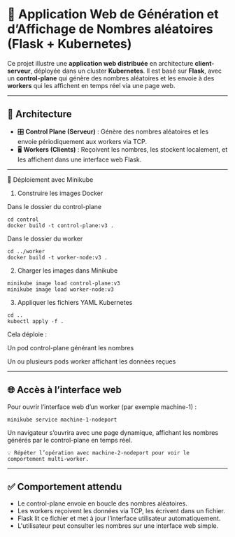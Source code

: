 # 🔢 Application Web de Génération et d’Affichage de Nombres aléatoires (Flask + Kubernetes)

Ce projet illustre une **application web distribuée** en architecture **client-serveur**, déployée dans un cluster **Kubernetes**. Il est basé sur **Flask**, avec un **control-plane** qui génère des nombres aléatoires et les envoie à des **workers** qui les affichent en temps réel via une page web.

---

## 🧱 Architecture

- 🎛️ **Control Plane (Serveur)** : Génère des nombres aléatoires et les envoie périodiquement aux workers via TCP.
- 🖥️ **Workers (Clients)** : Reçoivent les nombres, les stockent localement, et les affichent dans une interface web Flask.

---

🚀 Déploiement avec Minikube
1. Construire les images Docker

Dans le dossier du control-plane
```shell
cd control
docker build -t control-plane:v3 .
```

Dans le dossier du worker
```shell
cd ../worker
docker build -t worker-node:v3 .
```
2. Charger les images dans Minikube
```shell
minikube image load control-plane:v3
minikube image load worker-node:v3
```

3. Appliquer les fichiers YAML Kubernetes

```shell
cd ..
kubectl apply -f .
```

Cela déploie :

Un pod control-plane générant les nombres

Un ou plusieurs pods worker affichant les données reçues

---

## 🌐 Accès à l’interface web
Pour ouvrir l’interface web d’un worker (par exemple machine-1) :

```shell
minikube service machine-1-nodeport
```

Un navigateur s’ouvrira avec une page dynamique, affichant les nombres générés par le control-plane en temps réel.

    💡 Répéter l’opération avec machine-2-nodeport pour voir le comportement multi-worker.

---

## ✅ Comportement attendu

- Le control-plane envoie en boucle des nombres aléatoires.
- Les workers reçoivent les données via TCP, les écrivent dans un fichier.
- Flask lit ce fichier et met à jour l’interface utilisateur automatiquement.
- L'utilisateur peut consulter les nombres sur une interface web simple.
